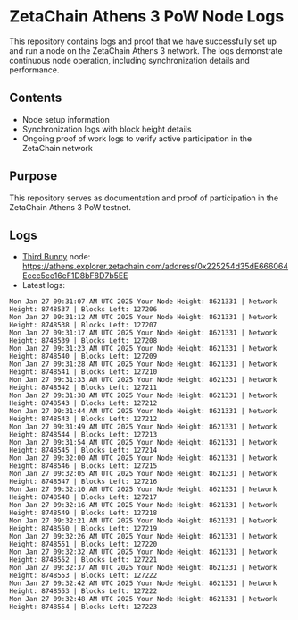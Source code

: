 # ZetaChain Athens 3 PoW Node Logs
This repository contains logs and proof that we have successfully set up and run a node on the ZetaChain Athens 3 network. The logs demonstrate continuous node operation, including synchronization details and performance.

## Contents
- Node setup information
- Synchronization logs with block height details
- Ongoing proof of work logs to verify active participation in the ZetaChain network

## Purpose
This repository serves as documentation and proof of participation in the ZetaChain Athens 3 PoW testnet.

## Logs

- [Third Bunny](https://thirdbunny.xyz/) node: https://athens.explorer.zetachain.com/address/0x225254d35dE666064Eccc5ce16eF1D8bF8D7b5EE
- Latest logs:
```
Mon Jan 27 09:31:07 AM UTC 2025 Your Node Height: 8621331 | Network Height: 8748537 | Blocks Left: 127206
Mon Jan 27 09:31:12 AM UTC 2025 Your Node Height: 8621331 | Network Height: 8748538 | Blocks Left: 127207
Mon Jan 27 09:31:17 AM UTC 2025 Your Node Height: 8621331 | Network Height: 8748539 | Blocks Left: 127208
Mon Jan 27 09:31:23 AM UTC 2025 Your Node Height: 8621331 | Network Height: 8748540 | Blocks Left: 127209
Mon Jan 27 09:31:28 AM UTC 2025 Your Node Height: 8621331 | Network Height: 8748541 | Blocks Left: 127210
Mon Jan 27 09:31:33 AM UTC 2025 Your Node Height: 8621331 | Network Height: 8748542 | Blocks Left: 127211
Mon Jan 27 09:31:38 AM UTC 2025 Your Node Height: 8621331 | Network Height: 8748543 | Blocks Left: 127212
Mon Jan 27 09:31:44 AM UTC 2025 Your Node Height: 8621331 | Network Height: 8748543 | Blocks Left: 127212
Mon Jan 27 09:31:49 AM UTC 2025 Your Node Height: 8621331 | Network Height: 8748544 | Blocks Left: 127213
Mon Jan 27 09:31:54 AM UTC 2025 Your Node Height: 8621331 | Network Height: 8748545 | Blocks Left: 127214
Mon Jan 27 09:32:00 AM UTC 2025 Your Node Height: 8621331 | Network Height: 8748546 | Blocks Left: 127215
Mon Jan 27 09:32:05 AM UTC 2025 Your Node Height: 8621331 | Network Height: 8748547 | Blocks Left: 127216
Mon Jan 27 09:32:10 AM UTC 2025 Your Node Height: 8621331 | Network Height: 8748548 | Blocks Left: 127217
Mon Jan 27 09:32:16 AM UTC 2025 Your Node Height: 8621331 | Network Height: 8748549 | Blocks Left: 127218
Mon Jan 27 09:32:21 AM UTC 2025 Your Node Height: 8621331 | Network Height: 8748550 | Blocks Left: 127219
Mon Jan 27 09:32:26 AM UTC 2025 Your Node Height: 8621331 | Network Height: 8748551 | Blocks Left: 127220
Mon Jan 27 09:32:32 AM UTC 2025 Your Node Height: 8621331 | Network Height: 8748552 | Blocks Left: 127221
Mon Jan 27 09:32:37 AM UTC 2025 Your Node Height: 8621331 | Network Height: 8748553 | Blocks Left: 127222
Mon Jan 27 09:32:42 AM UTC 2025 Your Node Height: 8621331 | Network Height: 8748553 | Blocks Left: 127222
Mon Jan 27 09:32:48 AM UTC 2025 Your Node Height: 8621331 | Network Height: 8748554 | Blocks Left: 127223
```
